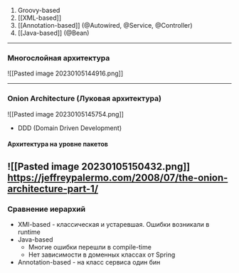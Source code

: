 1) Groovy-based
2) [[XML-based]]
3) [[Annotation-based]] (@Autowired, @Service, @Controller)
4) [[Java-based]] (@Bean)
---
### Многослойная архитектура

![[Pasted image 20230105144916.png]]

---
### Onion Architecture (Луковая архитектура)

![[Pasted image 20230105145754.png]]

* DDD (Domain Driven Development)

#### Архитектура на уровне пакетов
![[Pasted image 20230105150432.png]]
https://jeffreypalermo.com/2008/07/the-onion-architecture-part-1/
---
### Сравнение иерархий

* XMl-based - классическая и устаревшая. Ошибки возникали в runtime
* Java-based
	*  Многие ошибки перешли в compile-time
	* Нет зависимости в доменных классах от Spring
* Annotation-based - на класс сервиса один бин
